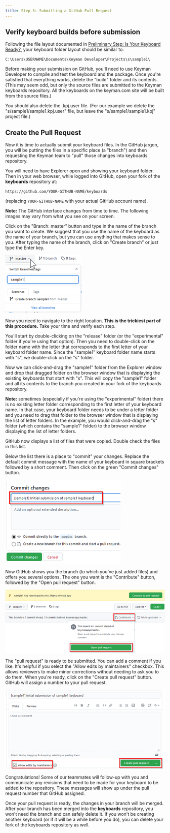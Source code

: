 ```yaml
---
title: Step 3: Submitting a GitHub Pull Request
---
```

## Verify keyboard builds before submission

Following the file layout documented in [Preliminary Step: Is Your Keyboard Ready?](step-0),
your keyboard folder layout should be similar to:

```
C:\Users\USERNAME\Documents\Keyman Developer\Projects\s\sample1\
```

Before making your submission on GitHub,
you'll need to use Keyman Developer to compile and test the keyboard and the package.
Once you're satisfied that everything works,
delete the "build" folder and its contents.
(This may seem odd, but only the source files are submitted to the Keyman keyboards repository.
All the keyboards on the keyman.com site will be built from the source files.)

You should also delete the .kpj.user file.
(For our example we delete the "s/sample1/sample1.kpj.user" file,
but leave the "s/sample1/sample1.kpj" project file.)

## Create the Pull Request

Now it is time to actually submit your keyboard files.
In the GitHub jargon, you will be putting the files in a specific place (a "branch")
and then requesting the Keyman team to "pull" those changes into keyboards repository.

You will need to have Explorer open and showing your keyboard folder.
Then in your web browser, while logged into GitHub,
open your fork of the **keyboards** repository at:

```
https://github.com/YOUR-GITHUB-NAME/keyboards
```

(replacing `YOUR-GITHUB-NAME` with your actual GitHub account name).

**Note:** The GitHub interface changes from time to time. The following images may vary from what you see on your screen.

Click on the "Branch: master" button and type in the name of the branch you want to create.
We suggest that you use the name of the keyboard as the name of your branch,
but you can use anything that makes sense to you.
After typing the name of the branch, click on "Create branch" or just type the Enter key.

![](../../../cdn/dev/img/developer/keyboards/github-create-branch.png)

Now you need to navigate to the right location.
**This is the trickiest part of this procedure.**
Take your time and verify each step.

You'll start by double-clicking on the "release" folder
(or the "experimental" folder if you're using that option).
Then you need to double-click on the folder name with the letter
that corresponds to the first letter of your keyboard folder name.
Since the "sample1" keyboard folder name starts with "s", we double-click on the "s" folder.

Now we can click-and-drag the "sample1" folder from the Explorer window and drop that dragged folder
on the browser window that is displaying the existing keyboards that start with "s".
This will copy the "sample1" folder and all its contents to the branch you created in your fork of the keyboards repository.

**Note:** sometimes (especially if you're using the "experimental" folder)
there is no existing letter folder corresponding to the first letter of your keyboard name.
In that case, your keyboard folder needs to be under a letter folder
and you need to drag that folder to the browser window that is displaying the list of letter folders.
In the example, you would click-and-drag the "s" folder (which contains the "sample1" folder)
to the browser window displaying the list of letter folders.

GitHub now displays a list of files that were copied.
Double check the files in this list.

Below the list there is a place to "commit" your changes.
Replace the default commit message with the name of your keyboard in square brackets followed by a short comment.
Then click on the green "Commit changes" button.

![](../../../cdn/dev/img/developer/keyboards/github-commit-message.png)

Now GitHub shows you the branch (to which you've just added files) and offers you several options.
The one you want is the "Contribute" button, followed by the "Open pull request" button.

![](../../../cdn/dev/img/developer/keyboards/github-pull-request-start.png)

The "pull request" is ready to be submitted.
You can add a comment if you like.
It's helpful if you select the "Allow edits by maintainers" checkbox.
This allows reviewers to make minor corrections without needing to ask you to do them.
When you're ready, click on the "Create pull request" button.
GitHub will assign a number to your pull request.

![](../../../cdn/dev/img/developer/keyboards/github-pull-request-final.png)

Congratulations! Some of our teammates will follow-up with you and communicate
any revisions that need to be made for your keyboard to be added to the repository.
These messages will show up under the pull request number that GitHub assigned.

Once your pull request is ready, the changes in your branch will be merged.
After your branch has been merged into the **keyboards** repository,
you won't need the branch and can safely delete it.
If you won't be creating another keyboard (or if it will be a while before you do),
you can delete your fork of the keyboards repository as well.

